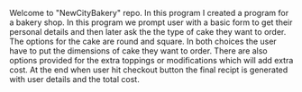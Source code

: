Welcome to "NewCityBakery" repo. In this program I created a program for a bakery shop. In this program we prompt user with a basic form to get their personal details and then later ask the the type of cake they want to order. The options for the cake are round and square. In both choices the user have to put the dimensions of cake they want to order. There are also options provided for the extra toppings or modifications which will add extra cost. At the end when user hit checkout button the final recipt is generated with user details and the total cost.
